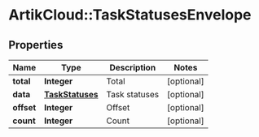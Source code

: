 # ArtikCloud::TaskStatusesEnvelope

## Properties
Name | Type | Description | Notes
------------ | ------------- | ------------- | -------------
**total** | **Integer** | Total | [optional] 
**data** | [**TaskStatuses**](TaskStatuses.md) | Task statuses | [optional] 
**offset** | **Integer** | Offset | [optional] 
**count** | **Integer** | Count | [optional] 


